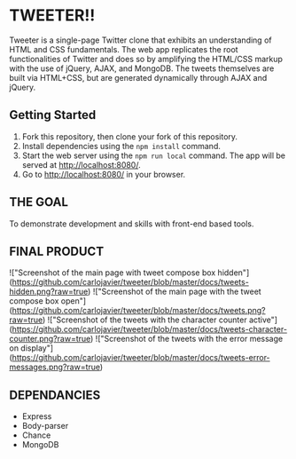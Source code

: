 # TWEETER!!

Tweeter is a single-page Twitter clone that exhibits an understanding of HTML and CSS fundamentals. The web app replicates the root functionalities of Twitter and does so by amplifying the HTML/CSS markup with the use of jQuery, AJAX, and MongoDB. The tweets themselves are built via HTML+CSS, but are generated dynamically through AJAX and jQuery.

## Getting Started

1. Fork this repository, then clone your fork of this repository.
2. Install dependencies using the `npm install` command.
3. Start the web server using the `npm run local` command. The app will be served at <http://localhost:8080/>.
4. Go to <http://localhost:8080/> in your browser.

## THE GOAL

To demonstrate development and skills with front-end based tools.

## FINAL PRODUCT

!["Screenshot of the main page with tweet compose box hidden"] (https://github.com/carlojavier/tweeter/blob/master/docs/tweets-hidden.png?raw=true)
!["Screenshot of the main page with the tweet compose box open"] (https://github.com/carlojavier/tweeter/blob/master/docs/tweets.png?raw=true)
!["Screenshot of the tweets with the character counter active"] (https://github.com/carlojavier/tweeter/blob/master/docs/tweets-character-counter.png?raw=true)
!["Screenshot of the tweets with the error message on display"] (https://github.com/carlojavier/tweeter/blob/master/docs/tweets-error-messages.png?raw=true)


## DEPENDANCIES

- Express
- Body-parser
- Chance
- MongoDB


